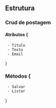 ## Estrutura

### Crud de postagem

 #### Atributos {
     - Titulo
     - Texto 
     - Email
 }

 ### Métodos {
     - Salvar
     - Listar
 } 